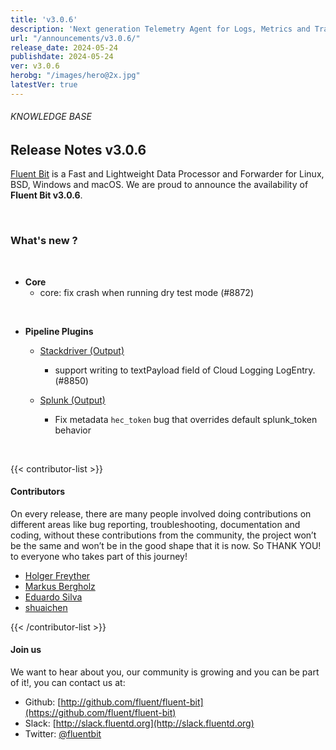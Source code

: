 ```yaml
---
title: 'v3.0.6'
description: 'Next generation Telemetry Agent for Logs, Metrics and Traces. '
url: "/announcements/v3.0.6/"
release_date: 2024-05-24
publishdate: 2024-05-24
ver: v3.0.6
herobg: "/images/hero@2x.jpg"
latestVer: true
---
```


###### KNOWLEDGE BASE

## Release Notes v3.0.6

[Fluent Bit](https://fluentbit.io) is a Fast and Lightweight Data Processor and Forwarder for Linux, BSD, Windows and macOS. We are proud to announce the availability of **Fluent Bit v3.0.6**.

<br>

### What's new ?

<br>

 - __Core__
   - core: fix crash when running dry test mode (#8872)

<br>

 - __Pipeline Plugins__

   - [Stackdriver (Output)](https://docs.fluentbit.io/manual/pipeline/outputs/stackdriver/)
      - support writing to textPayload field of Cloud Logging LogEntry. (#8850)

   - [Splunk (Output)](https://docs.fluentbit.io/manual/pipeline/outputs/splunk/)
      - Fix metadata `hec_token` bug that overrides default splunk_token behavior
<br>

{{< contributor-list >}}

#### Contributors

On every release, there are many people involved doing contributions on different areas like bug reporting, troubleshooting, documentation and coding, without these contributions from the community, the project won’t be the same and won’t be in the good shape that it is now. So THANK YOU! to everyone who takes part of this journey!

- [Holger Freyther](https://github.com/zecke)
- [Markus Bergholz](https://github.com/markuman)
- [Eduardo Silva](https://github.com/edsiper)
- [shuaichen](https://github.com/shuaich)


{{< /contributor-list >}}

#### Join us

We want to hear about you, our community is growing and you can be part of it!, you can contact us at:

* Github: [http://github.com/fluent/fluent-bit](https://github.com/fluent/fluent-bit)
* Slack: [http://slack.fluentd.org](http://slack.fluentd.org)
* Twitter: [@fluentbit](https://twitter.com/fluentbit)
